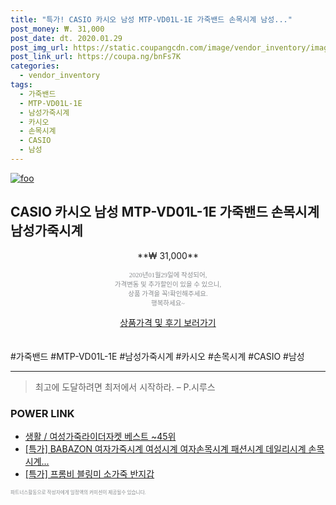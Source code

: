 ```yaml
--- 
title: "특가! CASIO 카시오 남성 MTP-VD01L-1E 가죽밴드 손목시계 남성..." 
post_money: ₩. 31,000 
post_date: dt. 2020.01.29 
post_img_url: https://static.coupangcdn.com/image/vendor_inventory/images/2019/01/10/6/3/85c4eac7-68e2-48ff-a826-64ac2c5857d7.jpg 
post_link_url: https://coupa.ng/bnFs7K 
categories: 
  - vendor_inventory 
tags: 
  - 가죽밴드 
  - MTP-VD01L-1E 
  - 남성가죽시계 
  - 카시오 
  - 손목시계 
  - CASIO 
  - 남성 
--- 
```

[![foo](https://static.coupangcdn.com/image/vendor_inventory/images/2019/01/10/6/3/85c4eac7-68e2-48ff-a826-64ac2c5857d7.jpg)](https://coupa.ng/bnFs7K) 

## CASIO 카시오 남성 MTP-VD01L-1E 가죽밴드 손목시계 남성가죽시계 
<p style="text-align: center;">**₩ 31,000**</p> 
<p style="text-align: center;"><span style="color: #898c8f; font-family: Georgia,Times,serif; font-size: 0.75em;">2020년01월29일에 작성되어, <br>가격변동 및 추가할인이 있을 수 있으니,<br> 상품 가격을 꼭!확인해주세요.<br>행복하세요~</span> 
</p>	 
<div markdown="0" style="text-align: center;"><a href="https://coupa.ng/bnFs7K" class="btn btn--success">상품가격 및 후기 보러가기</a></div> 
<br><br> 
  #가죽밴드 #MTP-VD01L-1E #남성가죽시계 #카시오 #손목시계 #CASIO #남성 
<hr> 

> 최고에 도달하려면 최저에서 시작하라. – P.시루스 


### POWER LINK

* <a href="https://blog.naver.com/santokki14/221776379091" target="_blank">생활 / 여성가죽라이더자켓 베스트 ~45위</a>
* <a href="https://blog.naver.com/an0733/221788555566" target="_blank">[특가] BABAZON 여자가죽시계 여성시계 여자손목시계 패션시계 데일리시계 손목시계...</a>
* <a href="https://blog.naver.com/an0733/221785839156" target="_blank">[특가] 프롬비 블링미 소가죽 반지갑</a>

<span style="color: #898c8f; font-family: Georgia,Times,serif; font-size: 0.55em;">파트너스활동으로 작성자에게 일정액의 커미션이 제공될수 있습니다.</span> 
